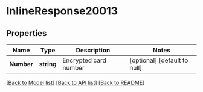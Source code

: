 # InlineResponse20013

## Properties
Name | Type | Description | Notes
------------ | ------------- | ------------- | -------------
**Number** | **string** | Encrypted card number | [optional] [default to null]

[[Back to Model list]](../README.md#documentation-for-models) [[Back to API list]](../README.md#documentation-for-api-endpoints) [[Back to README]](../README.md)

